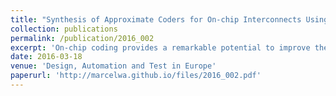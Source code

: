 ```yaml
---
title: "Synthesis of Approximate Coders for On-chip Interconnects Using Reversible Logic"
collection: publications
permalink: /publication/2016_002
excerpt: 'On-chip coding provides a remarkable potential to improve the energy efficiency of on-chip interconnects. However, the logic design of the encoder/decoder faces a main challenge: the area and power overhead should be minimal while, at the same time, decodability has to be guaranteed. To address these problems, we propose the concept of approximate coding, where the coding function is partially specified and the synthesis algorithm has a higher flexibility to simplify the circuit. Since conventional synthesis methods are unsuitable here, we propose an alternative synthesis approach based on reversible logic. Experimental evaluations confirm the benefits of both, the proposed concept of approximate codings as well as the proposed design method.'
date: 2016-03-18
venue: 'Design, Automation and Test in Europe'
paperurl: 'http://marcelwa.github.io/files/2016_002.pdf'
---
```

